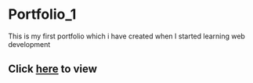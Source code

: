 # Portfolio_1
This is my first portfolio which i have created when I started learning web development

## Click <a href="https://chetan6780.github.io/Portfolio_1/index.html">here</a> to view 

